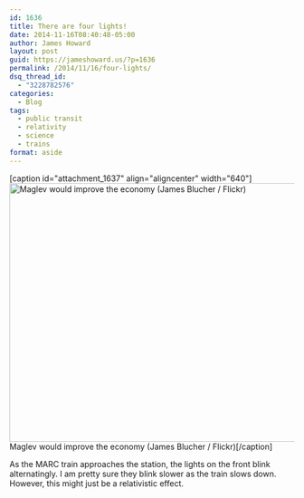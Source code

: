 ```yaml
---
id: 1636
title: There are four lights!
date: 2014-11-16T08:40:48-05:00
author: James Howard
layout: post
guid: https://jameshoward.us/?p=1636
permalink: /2014/11/16/four-lights/
dsq_thread_id:
  - "3228782576"
categories:
  - Blog
tags:
  - public transit
  - relativity
  - science
  - trains
format: aside
---
```

[caption id="attachment_1637" align="aligncenter" width="640"]<a href="https://jameshoward.us/wp-content/uploads/2014/11/7742232822_6e32399ff6_z.jpg"><img src="https://jameshoward.us/wp-content/uploads/2014/11/7742232822_6e32399ff6_z.jpg" alt="Maglev would improve the economy (James Blucher / Flickr)" width="640" height="457" class="size-full wp-image-1637" /></a> Maglev would improve the economy (James Blucher / Flickr)[/caption]

As the MARC train approaches the station, the lights on the front blink alternatingly.  I am pretty sure they blink slower as the train slows down.  However, this might just be a relativistic effect.
